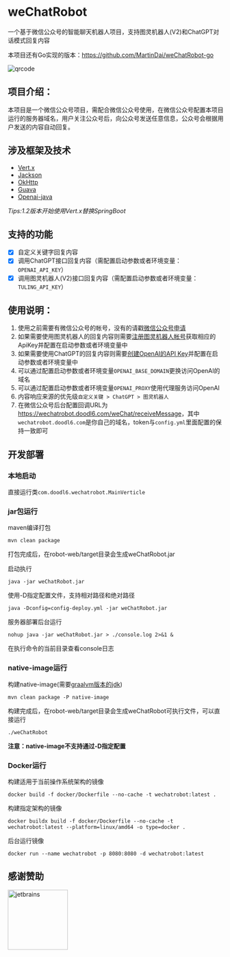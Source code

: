 # weChatRobot

一个基于微信公众号的智能聊天机器人项目，支持图灵机器人(V2)和ChatGPT对话模式回复内容

本项目还有Go实现的版本：<https://github.com/MartinDai/weChatRobot-go>

![qrcode](robot-web/src/main/resources/static/images/qrcode.jpg "扫码关注，体验智能机器人")

## 项目介绍：

  本项目是一个微信公众号项目，需配合微信公众号使用，在微信公众号配置本项目运行的服务器域名，用户关注公众号后，向公众号发送任意信息，公众号会根据用户发送的内容自动回复。
  
## 涉及框架及技术

- [Vert.x](https://github.com/eclipse-vertx/vert.x)
- [Jackson](https://github.com/FasterXML/jackson)
- [OkHttp](https://github.com/square/okhttp)
- [Guava](https://github.com/google/guava)
- [Openai-java](https://github.com/TheoKanning/openai-java)

_Tips:1.2版本开始使用Vert.x替换SpringBoot_

## 支持的功能

+ [x] 自定义关键字回复内容
+ [x] 调用ChatGPT接口回复内容（需配置启动参数或者环境变量：`OPENAI_API_KEY`）
+ [x] 调用图灵机器人(V2)接口回复内容（需配置启动参数或者环境变量：`TULING_API_KEY`）

## 使用说明：

1. 使用之前需要有微信公众号的帐号，没有的请戳[微信公众号申请](https://mp.weixin.qq.com/cgi-bin/readtemplate?t=register/step1_tmpl&lang=zh_CN)
2. 如果需要使用图灵机器人的回复内容则需要[注册图灵机器人帐号](http://tuling123.com/register/email.jhtml)获取相应的ApiKey并配置在启动参数或者环境变量中
3. 如果需要使用ChatGPT的回复内容则需要[创建OpenAI的API Key](https://platform.openai.com/account/api-keys)并配置在启动参数或者环境变量中
4. 可以通过配置启动参数或者环境变量`OPENAI_BASE_DOMAIN`更换访问OpenAI的域名
5. 可以通过配置启动参数或者环境变量`OPENAI_PROXY`使用代理服务访问OpenAI
6. 内容响应来源的优先级`自定义关键 > ChatGPT > 图灵机器人`
7. 在微信公众号后台配置回调URL为<https://wechatrobot.doodl6.com/weChat/receiveMessage>，其中`wechatrobot.doodl6.com`是你自己的域名，token与`config.yml`里面配置的保持一致即可

## 开发部署

### 本地启动

直接运行类`com.doodl6.wechatrobot.MainVerticle`

### jar包运行

maven编译打包

```shell
mvn clean package
```

打包完成后，在robot-web/target目录会生成weChatRobot.jar

启动执行

```shell
java -jar weChatRobot.jar
```

使用-D指定配置文件，支持相对路径和绝对路径

```shell
java -Dconfig=config-deploy.yml -jar weChatRobot.jar
```

服务器部署后台运行

```shell
nohup java -jar weChatRobot.jar > ./console.log 2>&1 &
```

在执行命令的当前目录查看console日志

### native-image运行

构建native-image(需要[graalvm版本的jdk](https://www.graalvm.org/downloads/))

```shell
mvn clean package -P native-image
```

构建完成后，在robot-web/target目录会生成weChatRobot可执行文件，可以直接运行

```shell
./weChatRobot
```

**注意：native-image不支持通过-D指定配置**

### Docker运行

构建适用于当前操作系统架构的镜像

```shell
docker build -f docker/Dockerfile --no-cache -t wechatrobot:latest .
```

构建指定架构的镜像

```shell
docker buildx build -f docker/Dockerfile --no-cache -t wechatrobot:latest --platform=linux/amd64 -o type=docker .
```

后台运行镜像

```shell
docker run --name wechatrobot -p 8080:8080 -d wechatrobot:latest
```

## 感谢赞助

[<img src="https://resources.jetbrains.com/storage/products/company/brand/logos/jb_beam.svg" width="140" height="140" alt="jetbrains"/>](https://www.jetbrains.com/community/opensource/#support)